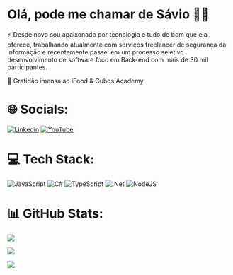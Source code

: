 # Olá, pode me chamar de Sávio 👋🏻

⚡ Desde novo sou apaixonado por tecnologia e tudo de bom que ela oferece, trabalhando atualmente com serviços freelancer de segurança da informação e recentemente passei em um processo seletivo desenvolvimento de software foco em Back-end com mais de 30 mil participantes. 

🚀 Gratidão imensa ao iFood & Cubos Academy. 

# 🌐 Socials:
[![Linkedin](https://img.shields.io/badge/LinkedIn-0077B5?&logo=linkedin&logoColor=white)](https://www.linkedin.com/in/s%C3%A1vio-rezende-954b96234/) [![YouTube](https://img.shields.io/badge/YouTube-%23FF0000.svg?logo=YouTube&logoColor=white)](https://youtube.com/@@dev_savio) 


# 💻 Tech Stack:
![JavaScript](https://img.shields.io/badge/javascript-%23323330.svg?style=flat&logo=javascript&logoColor=%23F7DF1E) ![C#](https://img.shields.io/badge/c%23-%23239120.svg?style=flat&logo=c-sharp&logoColor=white) ![TypeScript](https://img.shields.io/badge/typescript-%23007ACC.svg?style=flat&logo=typescript&logoColor=white) ![.Net](https://img.shields.io/badge/.NET-5C2D91?style=flat&logo=.net&logoColor=white) ![NodeJS](https://img.shields.io/badge/node.js-6DA55F?style=flat&logo=node.js&logoColor=white)

# 📊 GitHub Stats:
![](https://github-readme-stats.vercel.app/api?username=ssssvio&theme=dark&hide_border=false&include_all_commits=true&count_private=true)<br/>

![](https://github-readme-stats.vercel.app/api/top-langs/?username=ssssvio&theme=dark&hide_border=false&include_all_commits=true&count_private=true&layout=compact)

[![](https://visitcount.itsvg.in/api?id=ssssvio&icon=5&color=12)](https://visitcount.itsvg.in)

